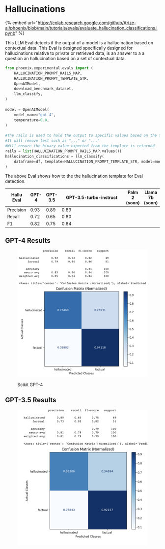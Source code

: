 # Hallucinations

{% embed url="https://colab.research.google.com/github/Arize-ai/phoenix/blob/main/tutorials/evals/evaluate_hallucination_classifications.ipynb" %}

This LLM Eval detects if the output of a model is a hallucination based on contextual data. This Eval is designed specifically designed for hallucinations relative to private or retrieved data, is an answer to a a question an hallucination based on a set of contextual data.

```python
from phoenix.experimental.evals import (
    HALLUCINATION_PROMPT_RAILS_MAP,
    HALLUCINATION_PROMPT_TEMPLATE_STR,
    OpenAIModel,
    download_benchmark_dataset,
    llm_classify,
)

model = OpenAIModel(
    model_name="gpt-4",
    temperature=0.0,
)

#The rails is used to hold the output to specific values based on the template
#It will remove text such as ",,," or "..."
#Will ensure the binary value expected from the template is returned 
rails = list(HALLUCINATION_PROMPT_RAILS_MAP.values())
hallucination_classifications = llm_classify(
    dataframe=df, template=HALLUCINATION_PROMPT_TEMPLATE_STR, model=model, rails=rails
)

```

The above Eval shows how to the the hallucination template for Eval detection.&#x20;

<table><thead><tr><th>Hallu Eval</th><th>GPT-4</th><th>GPT-3.5</th><th width="215">GPT-3.5-turbo-instruct</th><th>Palm 2 (soon)</th><th>Llama 7b (soon)</th></tr></thead><tbody><tr><td>Precision</td><td>0.93</td><td>0.89</td><td>0.89</td><td></td><td></td></tr><tr><td>Recall</td><td>0.72</td><td>0.65</td><td>0.80</td><td></td><td></td></tr><tr><td>F1</td><td>0.82</td><td>0.75</td><td>0.84</td><td></td><td></td></tr></tbody></table>

## GPT-4 Results

<figure><img src="../../.gitbook/assets/Screenshot 2023-09-16 at 5.18.04 PM.png" alt=""><figcaption><p>Scikit GPT-4</p></figcaption></figure>

## GPT-3.5 Results

<figure><img src="../../.gitbook/assets/Screenshot 2023-09-16 at 5.18.57 PM.png" alt=""><figcaption></figcaption></figure>

